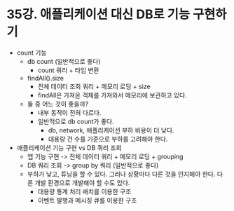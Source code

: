 # 35강. 애플리케이션 대신 DB로 기능 구현하기
- count 기능
  - db count (일반적으로 좋다)
    - count 쿼리 + 타입 변환
  - findAll().size
    - 전체 데이터 조회 쿼리 + 메모리 로딩 + size
    - findAll은 가져온 객체를 가져와서 메모리에 보관하고 있다.
  - 둘 중 어느 것이 좋을까?
    - 내부 동작이 전혀 다르다.
    - 일반적으로 db count가 좋다.
      - db, network, 애플리케이션 부하 비용이 더 낮다.
      - 대용량 건 수를 기준으로 부하를 고려해야 한다. 
- 애플리케이션 기능 구현 vs DB 쿼리 조회
  - 앱 기능 구현 -> 전체 데이터 쿼리 + 메모리 로딩 + grouping
  - DB 쿼리 조회 -> group by 쿼리 (일반적으로 좋다)
  - 부하가 낮고, 튜닝을 할 수 있다. 그러나 상황마다 다른 것을 인지해야 한다. 다른 개발 환경으로 개발해야 할 수도 있다.
    - 대용량 통계 처리 배치를 이용한 구조
    - 이벤트 발행과 메시징 큐를 이용한 구조